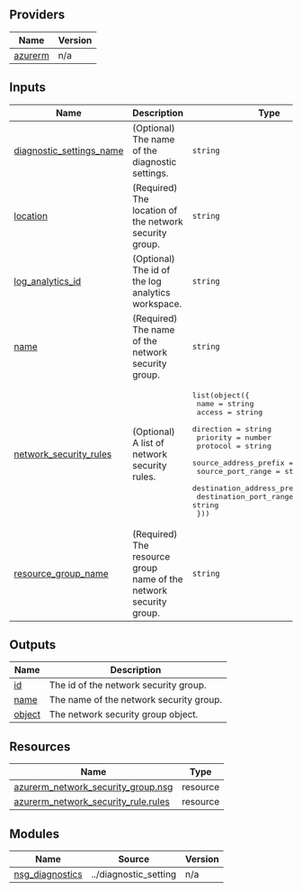 <!-- BEGIN_TF_DOCS -->

## Providers

| Name | Version |
|------|---------|
| <a name="provider_azurerm"></a> [azurerm](#provider\_azurerm) | n/a |

## Inputs

| Name | Description | Type | Default | Required |
|------|-------------|------|---------|:--------:|
| <a name="input_diagnostic_settings_name"></a> [diagnostic\_settings\_name](#input\_diagnostic\_settings\_name) | (Optional) The name of the diagnostic settings. | `string` | `"network-security-group-diagnostics"` | no |
| <a name="input_location"></a> [location](#input\_location) | (Required) The location of the network security group. | `string` | n/a | yes |
| <a name="input_log_analytics_id"></a> [log\_analytics\_id](#input\_log\_analytics\_id) | (Optional) The id of the log analytics workspace. | `string` | `null` | no |
| <a name="input_name"></a> [name](#input\_name) | (Required) The name of the network security group. | `string` | n/a | yes |
| <a name="input_network_security_rules"></a> [network\_security\_rules](#input\_network\_security\_rules) | (Optional) A list of network security rules. | <pre>list(object({<br>    name                       = string<br>    access                     = string<br>    direction                  = string<br>    priority                   = number<br>    protocol                   = string<br>    source_address_prefix      = string<br>    source_port_range          = string<br>    destination_address_prefix = string<br>    destination_port_range     = string<br>  }))</pre> | `[]` | no |
| <a name="input_resource_group_name"></a> [resource\_group\_name](#input\_resource\_group\_name) | (Required) The resource group name of the network security group. | `string` | n/a | yes |

## Outputs

| Name | Description |
|------|-------------|
| <a name="output_id"></a> [id](#output\_id) | The id of the network security group. |
| <a name="output_name"></a> [name](#output\_name) | The name of the network security group. |
| <a name="output_object"></a> [object](#output\_object) | The network security group object. |

## Resources

| Name | Type |
|------|------|
| [azurerm_network_security_group.nsg](https://registry.terraform.io/providers/hashicorp/azurerm/latest/docs/resources/network_security_group) | resource |
| [azurerm_network_security_rule.rules](https://registry.terraform.io/providers/hashicorp/azurerm/latest/docs/resources/network_security_rule) | resource |

## Modules

| Name | Source | Version |
|------|--------|---------|
| <a name="module_nsg_diagnostics"></a> [nsg\_diagnostics](#module\_nsg\_diagnostics) | ../diagnostic_setting | n/a |
<!-- END_TF_DOCS -->
